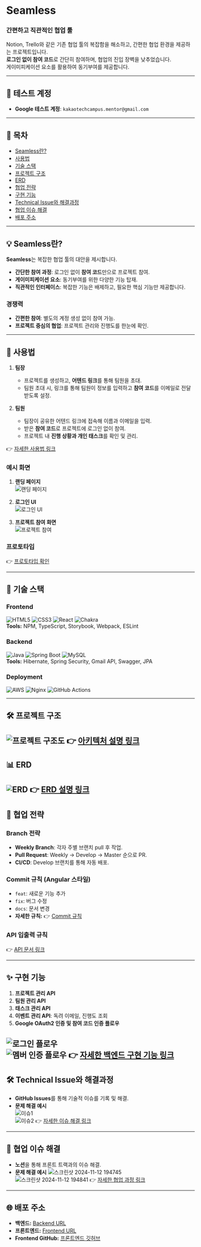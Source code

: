 # **Seamless**

### **간편하고 직관적인 협업 툴**
Notion, Trello와 같은 기존 협업 툴의 복잡함을 해소하고, 간편한 협업 환경을 제공하는 프로젝트입니다.  
**로그인 없이 참여 코드**로 간단히 참여하며, 협업의 진입 장벽을 낮추었습니다.  
게이미피케이션 요소를 활용하여 동기부여를 제공합니다.

---

## **📌 테스트 계정**

- **Google 테스트 계정**: `kakaotechcampus.mentor@gmail.com`

---

## **📖 목차**

- [Seamless란?](#seamless란)
- [사용법](#사용법)
- [기술 스택](#기술-스택)
- [프로젝트 구조](#프로젝트-구조)
- [ERD](#erd)
- [협업 전략](#협업-전략)
- [구현 기능](#구현-기능)
- [Technical Issue와 해결과정](#technical-issue와-해결과정)
- [협업 이슈 해결](#협업-이슈-해결)
- [배포 주소](#배포-주소)

---

## **💡 Seamless란?**

**Seamless**는 복잡한 협업 툴의 대안을 제시합니다.
- **간단한 참여 과정**: 로그인 없이 **참여 코드**만으로 프로젝트 참여.
- **게이미피케이션 요소**: 동기부여를 위한 다양한 기능 탑재.
- **직관적인 인터페이스**: 복잡한 기능은 배제하고, 필요한 핵심 기능만 제공합니다.

### **경쟁력**
- **간편한 참여**: 별도의 계정 생성 없이 참여 가능.
- **프로젝트 중심의 협업**: 프로젝트 관리와 진행도를 한눈에 확인.

---

## **🚀 사용법**

1. **팀장**
    - 프로젝트를 생성하고, **어텐드 링크**를 통해 팀원을 초대.
    - 팀원 초대 시, 링크를 통해 팀원이 정보를 입력하고 **참여 코드**를 이메일로 전달받도록 설정.

2. **팀원**
    - 팀장이 공유한 어텐드 링크에 접속해 이름과 이메일을 입력.
    - 받은 **참여 코드**로 프로젝트에 로그인 없이 참여.
    - 프로젝트 내 **진행 상황과 개인 태스크**를 확인 및 관리.

👉 [자세한 사용법 링크](https://github.com/kakao-tech-campus-2nd-step3/Team1_BE/wiki/%EC%96%B4%ED%94%8C%EB%A6%AC%EC%BC%80%EC%9D%B4%EC%85%98-%EC%82%AC%EC%9A%A9%EB%B2%95)

### **예시 화면**
1. **랜딩 페이지**  
   ![랜딩 페이지](https://github.com/user-attachments/assets/070052c6-333d-49bc-8b6f-b272de5a8a9f)

2. **로그인 UI**  
   ![로그인 UI](https://github.com/user-attachments/assets/3d3e342e-7021-46da-8b40-fc1cf864edfc)

3. **프로젝트 참여 화면**  
   ![프로젝트 참여](https://github.com/user-attachments/assets/bf635f6c-299b-4f6c-9c7e-30a763ecd85f)

### **프로토타입**
👉 [프로토타입 확인](https://www.figma.com/design/ZhOOxxb7yLfcJORzvXLFjh)

---

## **🔧 기술 스택**

### **Frontend**
![HTML5](https://img.shields.io/badge/HTML5-E34F26?style=for-the-badge&logo=html5&logoColor=white) ![CSS3](https://img.shields.io/badge/CSS3-1572B6?style=for-the-badge&logo=css3&logoColor=white) ![React](https://img.shields.io/badge/React-20232A?style=for-the-badge&logo=react&logoColor=61DAFB) ![Chakra](https://img.shields.io/badge/chakra-%234ED1C5.svg?style=for-the-badge&logo=chakraui&logoColor=white)  
**Tools:** NPM, TypeScript, Storybook, Webpack, ESLint

### **Backend**
![Java](https://img.shields.io/badge/Java-ED8B00?style=for-the-badge&logo=openjdk&logoColor=white) ![Spring Boot](https://img.shields.io/badge/springboot-6DB33F?style=for-the-badge&logo=springboot&logoColor=white) ![MySQL](https://img.shields.io/badge/MySQL-00000F?style=for-the-badge&logo=mysql&logoColor=white)  
**Tools:** Hibernate, Spring Security, Gmail API, Swagger, JPA

### **Deployment**
![AWS](https://img.shields.io/badge/Amazon_AWS-232F3E?style=for-the-badge&logo=amazon-aws&logoColor=white) ![Nginx](https://img.shields.io/badge/nginx-%23009639.svg?style=for-the-badge&logo=nginx&logoColor=white) ![GitHub Actions](https://img.shields.io/badge/GitHub_Actions-2088FF?style=for-the-badge&logo=github-actions&logoColor=white)

---

## **🛠️ 프로젝트 구조**

![프로젝트 구조도](https://github.com/user-attachments/assets/2bc76c2c-ac20-4d67-b746-f4fa2b064cec)
👉 [아키텍처 설명 링크](https://github.com/kakao-tech-campus-2nd-step3/Team1_BE/wiki/%ED%94%84%EB%A1%9C%EC%A0%9D%ED%8A%B8-%EC%95%84%ED%82%A4%ED%85%8D%EC%B2%98%EC%97%90-%EB%8C%80%ED%95%9C-%EC%9E%90%EC%84%B8%ED%95%9C-%EC%84%A4%EB%AA%85)
---

## **📊 ERD**

![ERD](https://github.com/user-attachments/assets/fcac1f9b-2f0f-4276-9481-47748648e7bf)
👉 [ERD 설명 링크](https://github.com/kakao-tech-campus-2nd-step3/Team1_BE/wiki/ERD-%EC%84%A4%EB%AA%85)
---

## **🤝 협업 전략**

### **Branch 전략**
- **Weekly Branch**: 각자 주별 브랜치 pull 후 작업.
- **Pull Request**: Weekly → Develop → Master 순으로 PR.
- **CI/CD**: Develop 브랜치를 통해 자동 배포.

### **Commit 규칙** (Angular 스타일)
- `feat`: 새로운 기능 추가
- `fix`: 버그 수정
- `docs`: 문서 변경
- **자세한 규칙:** 👉 [Commit 규칙](https://quickest-asterisk-75d.notion.site/P2P-d38e691fbcbb4a719274fb91e48f91cd?p=1d0fac986a2e48e5a4152524214084e7&pm=s)

### **API 입출력 규칙**
👉 [API 문서 링크](https://quickest-asterisk-75d.notion.site/P2P-d38e691fbcbb4a719274fb91e48f91cd?p=905fd6f9a8a140178580b5fd9593e0fe&pm=s)

---

## **✨ 구현 기능**

1. **프로젝트 관리 API**
2. **팀원 관리 API**
3. **태스크 관리 API**
4. **이벤트 관리 API**: 독려 이메일, 진행도 조회
5. **Google OAuth2 인증 및 참여 코드 인증 플로우**

![로그인 플로우](https://github.com/user-attachments/assets/0dd89459-af2a-42be-9a06-18791d4e3f1b)  
![멤버 인증 플로우](https://github.com/user-attachments/assets/030044e6-054a-4c12-b63e-044064ae5cbd)
👉 [자세한 백엔드 구현 기능 링크](https://github.com/kakao-tech-campus-2nd-step3/Team1_BE/wiki/%EB%B0%B1%EC%97%94%EB%93%9C-%EA%B5%AC%ED%98%84-%EA%B8%B0%EB%8A%A5-%EC%83%81%EC%84%B8-%EC%84%A4%EB%AA%85-%ED%8E%98%EC%9D%B4%EC%A7%80)
---

## **🛠️ Technical Issue와 해결과정**

- **GitHub Issues**를 통해 기술적 이슈를 기록 및 해결.
- **문제 해결 예시**  
  ![이슈1](https://github.com/user-attachments/assets/55fb2544-0547-4e1c-aa99-2deee1541767)  
  ![이슈2](https://github.com/user-attachments/assets/16174838-f3db-4161-98f6-54dda06d3e03)
👉 [자세한 이슈 해결 링크](https://github.com/kakao-tech-campus-2nd-step3/Team1_BE/issues)
---

## **🤝 협업 이슈 해결**

- **노션**을 통해 프론트 트랙과의 이슈 해결.
- **문제 해결 예시**
![스크린샷 2024-11-12 194745](https://github.com/user-attachments/assets/c57ea804-562c-4855-bb28-29feaedf55c3)
![스크린샷 2024-11-12 194841](https://github.com/user-attachments/assets/8e61bab5-a27f-4251-a3fa-e51dd098e4f4)
👉 [자세한 협업 과정 링크](https://polar-yellowhorn-1cd.notion.site/Swagger-241107-137a2fbcb2b180a0a67cf6906ab83ab8)

---

## **🌐 배포 주소**

- **백엔드:** [Backend URL](http://3.36.254.166)
- **프론트엔드:** [Frontend URL](https://team1-fe.pages.dev/)
- **Frontend GitHub:** [프론트엔드 깃허브](https://github.com/kakao-tech-campus-2nd-step3/Team1_FE)